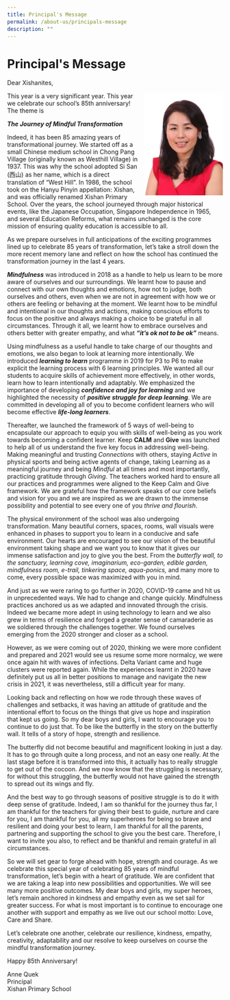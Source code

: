 ```yaml
---
title: Principal's Message
permalink: /about-us/principals-message
description: ""
---
```

# **Principal's Message**

Dear Xishanites,

<img src="/images/2020%20Mrs%20Anne%20Quek.jpg" style="width:183px;height:240px;margin-left:15px;" align = "right">

This year is a very significant year. This year we celebrate our school’s 85th anniversary! The theme is

**_The Journey of Mindful Transformation_**

Indeed, it has been 85 amazing years of transformational journey. We started off as a small Chinese medium school in Chong Pang Village (originally known as Westhill Village) in 1937. This was why the school adopted Si San (西山) as her name, which is a direct translation of “West Hill”. In 1986, the school took on the Hanyu Pinyin appellation: Xishan, and was officially renamed Xishan Primary School. Over the years, the school journeyed through major historical events, like the Japanese Occupation, Singapore Independence in 1965, and several Education Reforms, what remains unchanged is the core mission of ensuring quality education is accessible to all.

As we prepare ourselves in full anticipations of the exciting programmes lined up to celebrate 85 years of transformation, let’s take a stroll down the more recent memory lane and reflect on how the school has continued the transformation journey in the last 4 years.

_**Mindfulness**_ was introduced in 2018 as a handle to help us learn to be more aware of ourselves and our surroundings. We learnt how to pause and connect with our own thoughts and emotions, how not to judge, both ourselves and others, even when we are not in agreement with how we or others are feeling or behaving at the moment. We learnt how to be mindful and intentional in our thoughts and actions, making conscious efforts to focus on the positive and always making a choice to be grateful in all circumstances. Through it all, we learnt how to embrace ourselves and others better with greater empathy, and what **_“it’s ok not to be ok”_** means.

Using mindfulness as a useful handle to take charge of our thoughts and emotions, we also began to look at learning more intentionally. We introduced **_learning to learn_** programme in 2019 for P3 to P6 to make explicit the learning process with 6 learning principles. We wanted all our students to acquire skills of achievement more effectively, in other words, learn how to learn intentionally and adaptably. We emphasized the importance of developing **_confidence and joy for learning_** and we highlighted the necessity of **_positive struggle for deep learning_**. We are committed in developing all of you to become confident learners who will become effective **_life-long learners_**.

Thereafter, we launched the framework of 5 ways of well-being to encapsulate our approach to equip you with skills of well-being as you work towards becoming a confident learner. Keep **CALM** and **Give** was launched to help all of us understand the five key focus in addressing well-being. Making meaningful and trusting _Connections_ with others, staying _Active_ in physical sports and being active agents of change, taking Learning as a meaningful journey and being _Mindful_ at all times and most importantly, practicing gratitude through _Giving_. The teachers worked hard to ensure all our practices and programmes were aligned to the Keep Calm and Give framework. We are grateful how the framework speaks of our core beliefs and vision for you and we are inspired as we are drawn to the immense possibility and potential to see every one of you _thrive and flourish_.

The physical environment of the school was also undergoing transformation. Many beautiful corners, spaces, rooms, wall visuals were enhanced in phases to support you to learn in a conducive and safe environment. Our hearts are encouraged to see our vision of the beautiful environment taking shape and we want you to know that it gives our immense satisfaction and joy to give you the best. From the _butterfly wall, to the sanctuary, learning cove, imaginarium, eco-garden, edible garden, mindfulness room, e-trail, tinkering space, aqua-ponics,_ and many more to come, every possible space was maximized with you in mind.

And just as we were raring to go further in 2020, COVID-19 came and hit us in unprecedented ways. We had to change and change quickly. Mindfulness practices anchored us as we adapted and innovated through the crisis. Indeed we became more adept in using technology to learn and we also grew in terms of resilience and forged a greater sense of camaraderie as we soldiered through the challenges together. We found ourselves emerging from the 2020 stronger and closer as a school.

However, as we were coming out of 2020, thinking we were more confident and prepared and 2021 would see us resume some more normalcy, we were once again hit with waves of infections. Delta Variant came and huge clusters were reported again. While the experiences learnt in 2020 have definitely put us all in better positions to manage and navigate the new crisis in 2021, it was nevertheless, still a difficult year for many.

Looking back and reflecting on how we rode through these waves of challenges and setbacks, it was having an attitude of gratitude and the intentional effort to focus on the things that give us hope and inspiration that kept us going. So my dear boys and girls, I want to encourage you to continue to do just that. To be like the butterfly in the story on the butterfly wall. It tells of a story of hope, strength and resilience.

The butterfly did not become beautiful and magnificent looking in just a day. It has to go through quite a long process, and not an easy one really. At the last stage before it is transformed into this, it actually has to really struggle to get out of the cocoon. And we now know that the struggling is necessary, for without this struggling, the butterfly would not have gained the strength to spread out its wings and fly.

And the best way to go through seasons of positive struggle is to do it with deep sense of gratitude. Indeed, I am so thankful for the journey thus far, I am thankful for the teachers for giving their best to guide, nurture and care for you, I am thankful for you, all my superheroes for being so brave and resilient and doing your best to learn, I am thankful for all the parents, partnering and supporting the school to give you the best care. Therefore, I want to invite you also, to reflect and be thankful and remain grateful in all circumstances.

So we will set gear to forge ahead with hope, strength and courage. As we celebrate this special year of celebrating 85 years of mindful transformation, let’s begin with a heart of gratitude. We are confident that we are taking a leap into new possibilities and opportunities. We will see many more positive outcomes. My dear boys and girls, my super heroes, let’s remain anchored in kindness and empathy even as we set sail for greater success. For what is most important is to continue to encourage one another with support and empathy as we live out our school motto: Love, Care and Share.

  

Let’s celebrate one another, celebrate our resilience, kindness, empathy, creativity, adaptability and our resolve to keep ourselves on course the mindful transformation journey.

Happy 85th Anniversary!

Anne Quek    
Principal    
Xishan Primary School